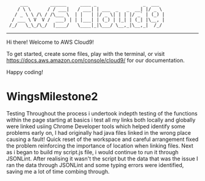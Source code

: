          ___        ______     ____ _                 _  ___  
        / \ \      / / ___|   / ___| | ___  _   _  __| |/ _ \ 
       / _ \ \ /\ / /\___ \  | |   | |/ _ \| | | |/ _` | (_) |
      / ___ \ V  V /  ___) | | |___| | (_) | |_| | (_| |\__, |
     /_/   \_\_/\_/  |____/   \____|_|\___/ \__,_|\__,_|  /_/ 
 ----------------------------------------------------------------- 


Hi there! Welcome to AWS Cloud9!

To get started, create some files, play with the terminal,
or visit https://docs.aws.amazon.com/console/cloud9/ for our documentation.

Happy coding!
# WingsMilestone2



Testing
Throughout the process i undertook indepth testing of the functions within the page
starting at basics i test all my links both locally and globally were linked usiing Chrome Developer tools which helped identify some problems early on, 
I had originally had java files linked in the wrong place causing a fault!
Quick reset of the workspace and careful arrangement fixed the problem reinforcing the importance of location when linking files.
Next as i began to build my script.js file, i would continue to run it through JSONLint. After realising it wasn't the script but the data that was the issue 
I ran the data through JSONLint and some typing errors were identified, saving me a lot of time combing through.
